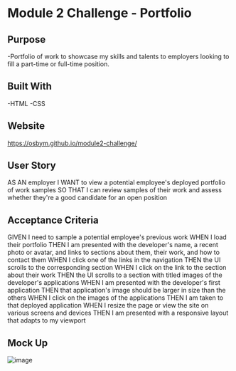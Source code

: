 # Module 2 Challenge - Portfolio

## Purpose
-Portfolio of work to showcase my skills and talents to employers looking to fill a part-time or full-time position.

## Built With
-HTML
-CSS

## Website
https://osbym.github.io/module2-challenge/

## User Story
AS AN employer
I WANT to view a potential employee's deployed portfolio of work samples
SO THAT I can review samples of their work and assess whether they're a good candidate for an open position

## Acceptance Criteria
GIVEN I need to sample a potential employee's previous work
WHEN I load their portfolio
THEN I am presented with the developer's name, a recent photo or avatar, and links to sections about them, their work, and how to contact them
WHEN I click one of the links in the navigation
THEN the UI scrolls to the corresponding section
WHEN I click on the link to the section about their work
THEN the UI scrolls to a section with titled images of the developer's applications
WHEN I am presented with the developer's first application
THEN that application's image should be larger in size than the others
WHEN I click on the images of the applications
THEN I am taken to that deployed application
WHEN I resize the page or view the site on various screens and devices
THEN I am presented with a responsive layout that adapts to my viewport

## Mock Up
![image](https://user-images.githubusercontent.com/87884472/130383943-a9ce8748-1fd6-4137-8f4e-3fd248ce8bb9.png)


